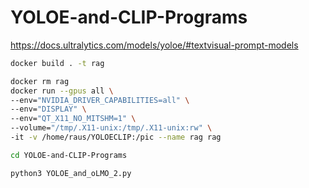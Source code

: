 # YOLOE-and-CLIP-Programs

https://docs.ultralytics.com/models/yoloe/#textvisual-prompt-models

```sh
docker build . -t rag
```
```sh
docker rm rag
docker run --gpus all \
--env="NVIDIA_DRIVER_CAPABILITIES=all" \
--env="DISPLAY" \
--env="QT_X11_NO_MITSHM=1" \
--volume="/tmp/.X11-unix:/tmp/.X11-unix:rw" \
-it -v /home/raus/YOLOECLIP:/pic --name rag rag 
```
```sh
cd YOLOE-and-CLIP-Programs
```
```sh
python3 YOLOE_and_oLMO_2.py
```

